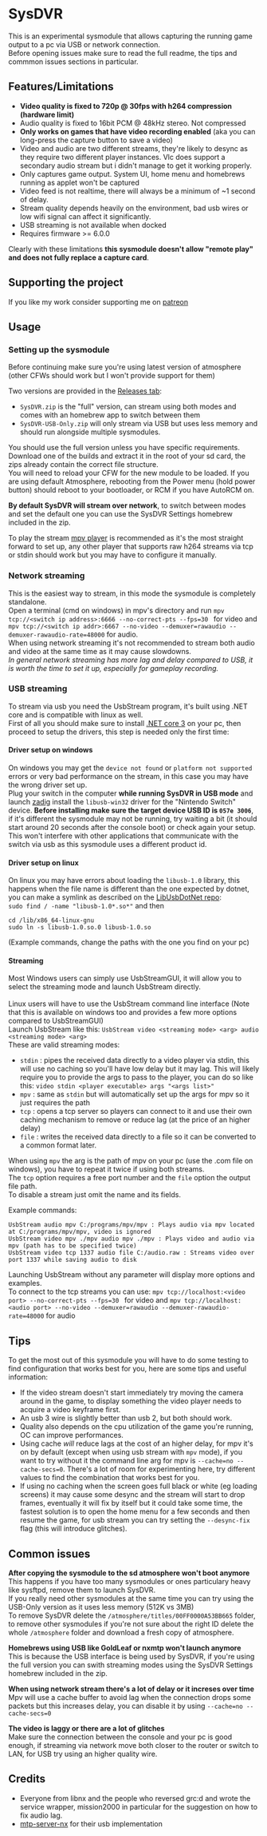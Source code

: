 # SysDVR
This is an experimental sysmodule that allows capturing the running game output to a pc via USB or network connection.\
Before opening issues make sure to read the full readme, the tips and commmon issues sections in particular.

## Features/Limitations
- **Video quality is fixed to 720p @ 30fps with h264 compression (hardware limit)**
- Audio quality is fixed to 16bit PCM @ 48kHz stereo. Not compressed
- **Only works on games that have video recording enabled** (aka you can long-press the capture button to save a video)
- Video and audio are two different streams, they're likely to desync as they require two different player instances. Vlc does support a secondary audio stream but i didn't manage to get it working properly.
- Only captures game output. System UI, home menu and homebrews running as applet won't be captured
- Video feed is not realtime, there will always be a minimum of ~1 second of delay.
- Stream quality depends heavily on the environment, bad usb wires or low wifi signal can affect it significantly.
- USB streaming is not available when docked
- Requires firmware >= 6.0.0

Clearly with these limitations **this sysmodule doesn't allow "remote play" and does not fully replace a capture card**.

## Supporting the project
If you like my work consider supporting me on [patreon](https://www.patreon.com/exelix11)

## Usage
### Setting up the sysmodule
Before continuing make sure you're using latest version of atmosphere (other CFWs should work but I won't provide support for them)

Two versions are provided in the [Releases tab](https://github.com/exelix11/SysDVR/releases):
- `SysDVR.zip` is the "full" version, can stream using both modes and comes with an homebrew app to switch between them
- `SysDVR-USB-Only.zip` will only stream via USB but uses less memory and should run alongside multiple sysmodules.

You should use the full version unless you have specific requirements.\
Download one of the builds and extract it in the root of your sd card, the zips already contain the correct file structure.\
You will need to reload your CFW for the new module to be loaded. If you are using default Atmosphere, rebooting from the Power menu (hold power button) should reboot to your bootloader, or RCM if you have AutoRCM on.

**By default SysDVR will stream over network**, to switch between modes and set the default one you can use the SysDVR Settings homebrew included in the zip.

To play the stream [mpv player](https://mpv.io/) is recommended as it's the most straight forward to set up, any other player that supports raw h264 streams via tcp or stdin should work but you may have to configure it manually.
### Network streaming
This is the easiest way to stream, in this mode the sysmodule is completely standalone.\
Open a terminal (cmd on windows) in mpv's directory and run `mpv tcp://<switch ip address>:6666 --no-correct-pts --fps=30 ` for video and `mpv tcp://<switch ip addr>:6667 --no-video --demuxer=rawaudio --demuxer-rawaudio-rate=48000` for audio.\
When using network streaming it's not recommended to stream both audio and video at the same time as it may cause slowdowns.\
*In general network streaming has more lag and delay compared to USB, it is worth the time to set it up, especially for gameplay recording.*
### USB streaming
To stream via usb you need the UsbStream program, it's built using .NET core and is compatible with linux as well.\
First of all you should make sure to install [.NET core 3](https://dotnet.microsoft.com/download) on your pc, then proceed to setup the drivers, this step is needed only the first time:
#### Driver setup on windows
On windows you may get the `device not found` or `platform not supported` errors or very bad performance on the stream, in this case you may have the wrong driver set up.\
Plug your switch in the computer **while running SysDVR in USB mode** and launch [zadig](https://zadig.akeo.ie/) install the `libusb-win32` driver for the "Nintendo Switch" device. **Before installing make sure the target device USB ID is `057e 3006`**, if it's different the sysmodule may not be running, try waiting a bit (it should start around 20 seconds after the console boot) or check again your setup.\
This won't interfere with other applications that communicate with the switch via usb as this sysmodule uses a different product id.
#### Driver setup on linux 
On linux you may have errors about loading the `libusb-1.0` library, this happens when the file name is different than the one expected by dotnet, you can make a symlink as described on the [LibUsbDotNet repo](https://github.com/LibUsbDotNet/LibUsbDotNet#linux-users):\
`sudo find / -name "libusb-1.0*.so*"` and then
```
cd /lib/x86_64-linux-gnu
sudo ln -s libusb-1.0.so.0 libusb-1.0.so
```
(Example commands, change the paths with the one you find on your pc)
#### Streaming
Most Windows users can simply use UsbStreamGUI, it will allow you to select the streaming mode and launch UsbStream directly.\
\
Linux users will have to use the UsbStream command line interface (Note that this is available on windows too and provides a few more options compared to UsbStreamGUI)\
Launch UsbStream like this:
`UsbStream video <streaming mode> <arg> audio <streaming mode> <arg>` \
These are valid streaming modes: 
- `stdin` : pipes the received data directly to a video player via stdin, this will use no caching so you'll have low delay but it may lag. This will likely require you to provide the args to pass to the player, you can do so like this: `video stdin <player executable> args "<args list>"`
- `mpv` : same as `stdin` but will automatically set up the args for mpv so it just requires the path
- `tcp` : opens a tcp server so players can connect to it and use their own caching mechanism to remove or reduce lag (at the price of an higher delay)
- `file` : writes the received data directly to a file so it can be converted to a common format later.

When using `mpv` the arg is the path of mpv on your pc (use the .com file on windows), you have to repeat it twice if using both streams. \
The `tcp` option requires a free port number and the `file` option the output file path. \
To disable a stream just omit the name and its fields.

Example commands:
```
UsbStream audio mpv C:/programs/mpv/mpv : Plays audio via mpv located at C:/programs/mpv/mpv, video is ignored
UsbStream video mpv ./mpv audio mpv ./mpv : Plays video and audio via mpv (path has to be specified twice)
UsbStream video tcp 1337 audio file C:/audio.raw : Streams video over port 1337 while saving audio to disk
```
Launching UsbStream without any parameter will display more options and examples.\
To connect to the tcp streams you can use: `mpv tcp://localhost:<video port> --no-correct-pts --fps=30 ` for video and `mpv tcp://localhost:<audio port> --no-video --demuxer=rawaudio --demuxer-rawaudio-rate=48000` for audio
## Tips
To get the most out of this sysmodule you will have to do some testing to find configuration that works best for you, here are some tips and useful information:
- If the video stream doesn't start immediately try moving the camera around in the game, to display something the video player needs to acquire a video keyframe first.
- An usb 3 wire is slightly better than usb 2, but both should work.
- Quality also depends on the cpu utilization of the game you're running, OC can improve performances.
- Using cache *will* reduce lags at the cost of an higher delay, for mpv it's on by default (except when using usb stream with `mpv` mode), if you want to try without it the command line arg for mpv is `--cache=no --cache-secs=0`. There's a lot of room for experimenting here, try different values to find the combination that works best for you.
- If using no caching when the screen goes full black or white (eg loading screens) it may cause some desync and the stream will start to drop frames, eventually it will fix by itself but it could take some time, the fastest solution is to open the home menu for a few seconds and then resume the game, for usb stream you can try setting the `--desync-fix` flag (this will introduce glitches).
## Common issues
**After copying the sysmodule to the sd atmosphere won't boot anymore** \
This happens if you have too many sysmodules or ones particulary heavy like sysftpd, remove them to launch SysDVR.\
If you really need other sysmodules at the same time you can try using the USB-Only version as it uses less memory (512K vs 3MB)\
To remove SysDVR delete the `/atmosphere/titles/00FF0000A53BB665` folder, to remove other sysmodules if you're not sure about the right ID delete the whole `/atmosphere` folder and download a fresh copy of atmosphere.

**Homebrews using USB like GoldLeaf or nxmtp won't launch anymore**\
This is because the USB interface is being used by SysDVR, if you're using the full version you can swith streaming modes using the SysDVR Settings homebrew included in the zip.

**When using network stream there's a lot of delay or it increses over time**\
Mpv will use a cache buffer to avoid lag when the connection drops some packets but this increases delay, you can disable it by using `--cache=no --cache-secs=0`

**The video is laggy or there are a lot of glitches** \
Make sure the connection between the console and your pc is good enough, if streaming via network move both closer to the router or switch to LAN, for USB try using an higher quality wire.

## Credits
- Everyone from libnx and the people who reversed grc:d and wrote the service wrapper, mission2000 in particular for the suggestion on how to fix audio lag.
- [mtp-server-nx](https://github.com/retronx-team/mtp-server-nx) for their usb implementation
